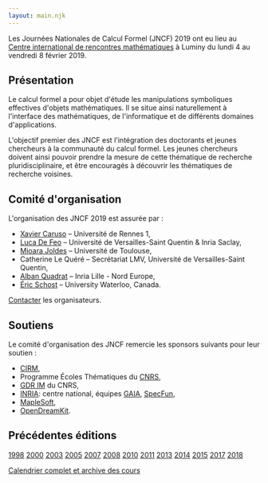```yaml
---
layout: main.njk
---
```


Les Journées Nationales de Calcul Formel (JNCF) 2019 ont eu lieu au
[Centre international de rencontres
mathématiques](http://www.cirm.univ-mrs.fr/) à Luminy du lundi 4 au
vendredi 8 février 2019.

## Présentation

Le calcul formel a pour objet d'étude les manipulations symboliques
effectives d'objets mathématiques. Il se situe ainsi naturellement à
l'interface des mathématiques, de l'informatique et de différents
domaines d'applications.

L'objectif premier des JNCF est l'intégration des doctorants et jeunes
chercheurs à la communauté du calcul formel. Les jeunes chercheurs
doivent ainsi pouvoir prendre la mesure de cette thématique de
recherche pluridisciplinaire, et être encouragés à découvrir les
thématiques de recherche voisines.

## Comité d'organisation

L'organisation des JNCF 2019 est assurée par :

- [Xavier Caruso](http://xavier.toonywood.org/) – Université de Rennes 1,
- [Luca De Feo](http://defeo.lu/) – Université de Versailles-Saint Quentin & Inria Saclay,
- [Mioara Joldes](http://homepages.laas.fr/mmjoldes/) – Université de Toulouse,
- Catherine Le Quéré – Secrétariat LMV, Université de Versailles-Saint Quentin,
- [Alban Quadrat](http://chercheurs.lille.inria.fr/aquadrat/) – Inria Lille - Nord Europe,
- [Éric Schost](https://cs.uwaterloo.ca/~eschost/) – University Waterloo, Canada.

[Contacter](mailto:jncf2019.arobase.listes.math.cnrs.fr) les organisateurs.

## Soutiens

Le comité d'organisation des JNCF remercie les sponsors suivants pour
leur soutien :

- [CIRM](https://www.cirm-math.com/),
- Programme Écoles Thématiques du [CNRS](https://cnrs.fr/),
- [GDR IM](https://www.gdr-im.fr/) du CNRS,
- [INRIA](https://inria.fr/): centre national, équipes [GAIA](https://www.inria.fr/en/teams/gaia), [SpecFun](https://specfun.inria.fr/),
- [MapleSoft](https://www.maplesoft.com/),
- [OpenDreamKit](https://opendreamkit.org/).

## Précédentes éditions

[1998](http://www-sop.inria.fr/galaad/conf/cirm98/)
[2000](http://www-sop.inria.fr/galaad/conf/jcf2000.html)
[2003](hist/2003/jncf2003.html)
[2005](http://www.lifl.fr/~sedoglav/JNCF2005/)
[2007](http://jncf2007.loria.fr/)
[2008](http://jncf2008.loria.fr/)
[2010](http://jncf.math.cnrs.fr/2010/)
[2011](http://jncf.math.cnrs.fr/2011/)
[2013](http://jncf2013.imag.fr/)
[2014](http://www.lifl.fr/jncf2014/)
[2015](http://www.lifl.fr/jncf2015/)
[2017](http://jncf2017.lip6.fr/)
[2018](http://jncf2018.lip6.fr/)

[Calendrier complet et archive des cours](http://jncf.math.cnrs.fr/)
